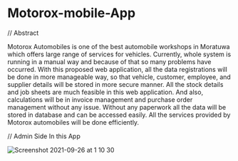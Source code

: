 # Motorox-mobile-App

// Abstract

Motorox Automobiles is one of the best automobile workshops in Moratuwa which offers large range of services for vehicles. Currently, whole system is running in a manual way and because of that so many problems have occurred. With this proposed web application, all the data registrations will be done in more manageable way, so that vehicle, customer, employee, and supplier details will be stored in more secure manner. All the stock details and job sheets are much feasible in this web application. And also, calculations will be in invoice management and purchase order management without any issue. Without any paperwork all the data will be stored in database and can be accessed easily. All the services provided by Motorox automobiles will be done efficiently.

// Admin Side In this App
 

![Screenshot 2021-09-26 at 1 10 30](https://user-images.githubusercontent.com/82136162/144111153-6759c989-3e44-4079-9ada-50fed2ebaab5.png)
